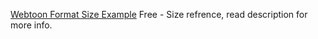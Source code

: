 
[Webtoon Format Size Example](https://www.webtoons.com/en/challenge/webtoon-format/800px-wide-and-1280px-long/viewer?title_no=109936&episode_no=1)
Free - Size refrence, read description for more info.
